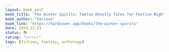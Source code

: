 ```yaml
---
layout: book_post
book_title: "The Winter Spirits: Twelve Ghostly Tales for Festive Nights"
book_author: "Various"
book_link: "https://hardcover.app/books/the-winter-spirits"
date: 2024-11-11
status: 📚
rating: "⭐️⭐️⭐️⭐️⭐️"
tags: [fiction, fantasy, anthology]
---
```

